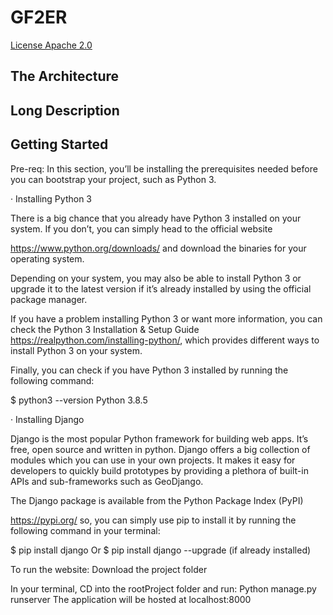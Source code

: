 # GF2ER
[License Apache 2.0](https://www.apache.org/licenses/LICENSE-2.0)

## The Architecture

## Long Description

## Getting Started

Pre-req:
In this section, you’ll be installing the prerequisites needed before you can bootstrap your project, such as Python 3.

 ·         Installing Python 3
 
There is a big chance that you already have Python 3 installed on your system. If you don’t, you can simply head to the official website

https://www.python.org/downloads/  and download the binaries for your operating system.

Depending on your system, you may also be able to install Python 3 or upgrade it to the latest version if it’s already installed by using the official package manager.

If you have a problem installing Python 3 or want more information, you can check the Python 3 Installation & Setup Guide https://realpython.com/installing-python/, which provides different ways to install Python 3 on your system.

Finally, you can check if you have Python 3 installed by running the following command:

$ python3 --version
Python 3.8.5 

·         Installing Django

Django is the most popular Python framework for building web apps. It’s free, open source and written in python. Django offers a big collection of modules which you can use in your own projects. It makes it easy for developers to quickly build prototypes by providing a plethora of built-in APIs and sub-frameworks such as GeoDjango.

The Django package is available from the Python Package Index (PyPI)

https://pypi.org/ so, you can simply use pip to install it by running the following command in your terminal:

$ pip install django
Or         $ pip install django  --upgrade (if already installed)

To run the website:
Download the project folder

In your terminal, CD into the rootProject folder and run:
	Python manage.py runserver
The application will be hosted at localhost:8000
